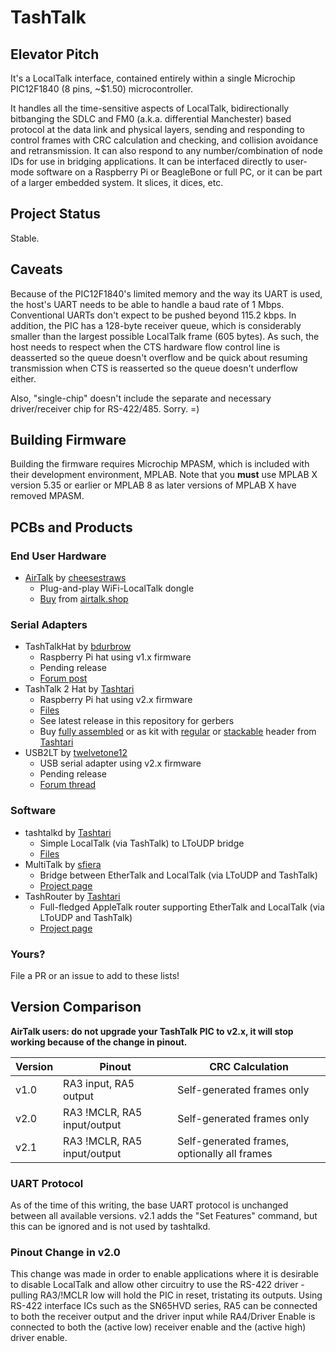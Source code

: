# TashTalk

## Elevator Pitch

It's a LocalTalk interface, contained entirely within a single Microchip PIC12F1840 (8 pins, ~$1.50) microcontroller.

It handles all the time-sensitive aspects of LocalTalk, bidirectionally bitbanging the SDLC and FM0 (a.k.a. differential
Manchester) based protocol at the data link and physical layers, sending and responding to control frames with CRC
calculation and checking, and collision avoidance and retransmission. It can also respond to any number/combination of
node IDs for use in bridging applications. It can be interfaced directly to user-mode software on a Raspberry Pi or 
BeagleBone or full PC, or it can be part of a larger embedded system. It slices, it dices, etc.


## Project Status

Stable.


## Caveats

Because of the PIC12F1840's limited memory and the way its UART is used, the host's UART needs to be able to handle a baud
rate of 1 Mbps. Conventional UARTs don't expect to be pushed beyond 115.2 kbps. In addition, the PIC has a 128-byte receiver
queue, which is considerably smaller than the largest possible LocalTalk frame (605 bytes). As such, the host needs to respect
when the CTS hardware flow control line is deasserted so the queue doesn't overflow and be quick about resuming transmission
when CTS is reasserted so the queue doesn't underflow either.

Also, "single-chip" doesn't include the separate and necessary driver/receiver chip for RS-422/485. Sorry. =)


## Building Firmware

Building the firmware requires Microchip MPASM, which is included with their development environment, MPLAB.  Note that you **must** use MPLAB X version 5.35 or earlier or MPLAB 8 as later versions of MPLAB X have removed MPASM.


## PCBs and Products

### End User Hardware

* [AirTalk](https://68kmla.org/bb/index.php?threads/introducing-and-interest-check-airtalk-wireless-plug-and-play-localtalk-dongles.39661/) by [cheesestraws](https://68kmla.org/bb/index.php?members/cheesestraws.19339/)
  * Plug-and-play WiFi-LocalTalk dongle
  * [Buy](https://airtalk.shop/product/airtalk-complete/) from [airtalk.shop](https://airtalk.shop/)

### Serial Adapters

* TashTalkHat by [bdurbrow](https://68kmla.org/bb/index.php?members/bdurbrow.6275/)
  * Raspberry Pi hat using v1.x firmware
  * Pending release
  * [Forum post](https://68kmla.org/bb/index.php?threads/tashtalk-single-chip-localtalk-interface.38955/page-4#post-422138)
* TashTalk 2 Hat by [Tashtari](https://github.com/lampmerchant)
  * Raspberry Pi hat using v2.x firmware
  * [Files](https://github.com/lampmerchant/tashtalk/tree/main/tashtalk2-rpihat)
  * See latest release in this repository for gerbers
  * Buy [fully assembled](https://ko-fi.com/s/4d01fa5b8a) or as kit with [regular](https://ko-fi.com/s/60b561a0e3) or [stackable](https://ko-fi.com/s/64219426b8) header from [Tashtari](https://ko-fi.com/tashtari)
* USB2LT by [twelvetone12](https://68kmla.org/bb/index.php?members/twelvetone12.23810/)
  * USB serial adapter using v2.x firmware
  * Pending release
  * [Forum thread](https://68kmla.org/bb/index.php?threads/usb2lt-tashtalk-usb-to-localtalk.45282/)
 
### Software

* tashtalkd by [Tashtari](https://github.com/lampmerchant)
  * Simple LocalTalk (via TashTalk) to LToUDP bridge
  * [Files](https://github.com/lampmerchant/tashtalk/tree/main/tashtalkd)
* MultiTalk by [sfiera](https://github.com/sfiera/)
  * Bridge between EtherTalk and LocalTalk (via LToUDP and TashTalk)
  * [Project page](https://github.com/sfiera/multitalk/)
* TashRouter by [Tashtari](https://github.com/lampmerchant)
  * Full-fledged AppleTalk router supporting EtherTalk and LocalTalk (via LToUDP and TashTalk)
  * [Project page](https://github.com/lampmerchant/tashrouter/)

### Yours?

File a PR or an issue to add to these lists!


## Version Comparison

**AirTalk users: do not upgrade your TashTalk PIC to v2.x, it will stop working because of the change in pinout.**

| Version | Pinout                      | CRC Calculation                              |
| ------- | --------------------------- | -------------------------------------------- |
| v1.0    | RA3 input, RA5 output       | Self-generated frames only                   |
| v2.0    | RA3 !MCLR, RA5 input/output | Self-generated frames only                   |
| v2.1    | RA3 !MCLR, RA5 input/output | Self-generated frames, optionally all frames |


### UART Protocol

As of the time of this writing, the base UART protocol is unchanged between all available versions.  v2.1 adds the "Set Features"
command, but this can be ignored and is not used by tashtalkd.


### Pinout Change in v2.0

This change was made in order to enable applications where it is desirable to disable LocalTalk and allow other circuitry to use
the RS-422 driver - pulling RA3/!MCLR low will hold the PIC in reset, tristating its outputs.  Using RS-422 interface ICs such as
the SN65HVD series, RA5 can be connected to both the receiver output and the driver input while RA4/Driver Enable is connected to
both the (active low) receiver enable and the (active high) driver enable.
